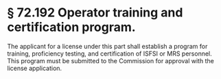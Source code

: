 # § 72.192   Operator training and certification program.

The applicant for a license under this part shall establish a program for training, proficiency testing, and certification of ISFSI or MRS personnel. This program must be submitted to the Commission for approval with the license application.




